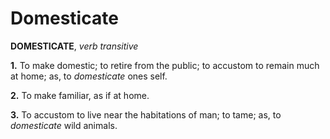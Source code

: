 # Domesticate

**DOMESTICATE**, _verb transitive_

**1.** To make domestic; to retire from the public; to accustom to remain much at home; as, to _domesticate_ ones self.

**2.** To make familiar, as if at home.

**3.** To accustom to live near the habitations of man; to tame; as, to _domesticate_ wild animals.